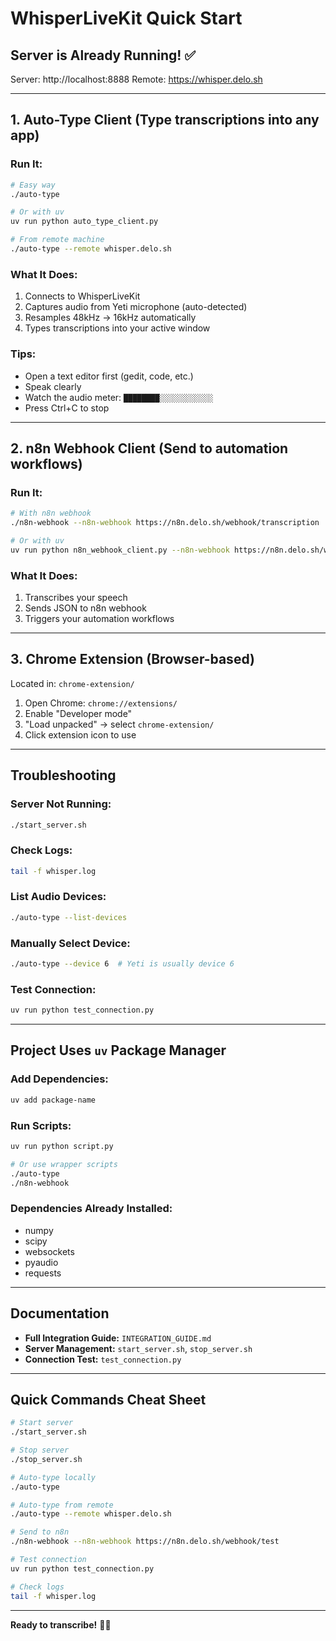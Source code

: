 # WhisperLiveKit Quick Start

## Server is Already Running! ✅

Server: http://localhost:8888
Remote: https://whisper.delo.sh

---

## 1. Auto-Type Client (Type transcriptions into any app)

### Run It:

```bash
# Easy way
./auto-type

# Or with uv
uv run python auto_type_client.py

# From remote machine
./auto-type --remote whisper.delo.sh
```

### What It Does:

1. Connects to WhisperLiveKit
2. Captures audio from Yeti microphone (auto-detected)
3. Resamples 48kHz → 16kHz automatically
4. Types transcriptions into your active window

### Tips:

- Open a text editor first (gedit, code, etc.)
- Speak clearly
- Watch the audio meter: `████████░░░░░░░░░░░░`
- Press Ctrl+C to stop

---

## 2. n8n Webhook Client (Send to automation workflows)

### Run It:

```bash
# With n8n webhook
./n8n-webhook --n8n-webhook https://n8n.delo.sh/webhook/transcription

# Or with uv
uv run python n8n_webhook_client.py --n8n-webhook https://n8n.delo.sh/webhook/transcription
```

### What It Does:

1. Transcribes your speech
2. Sends JSON to n8n webhook
3. Triggers your automation workflows

---

## 3. Chrome Extension (Browser-based)

Located in: `chrome-extension/`

1. Open Chrome: `chrome://extensions/`
2. Enable "Developer mode"
3. "Load unpacked" → select `chrome-extension/`
4. Click extension icon to use

---

## Troubleshooting

### Server Not Running:

```bash
./start_server.sh
```

### Check Logs:

```bash
tail -f whisper.log
```

### List Audio Devices:

```bash
./auto-type --list-devices
```

### Manually Select Device:

```bash
./auto-type --device 6  # Yeti is usually device 6
```

### Test Connection:

```bash
uv run python test_connection.py
```

---

## Project Uses `uv` Package Manager

### Add Dependencies:

```bash
uv add package-name
```

### Run Scripts:

```bash
uv run python script.py

# Or use wrapper scripts
./auto-type
./n8n-webhook
```

### Dependencies Already Installed:

- numpy
- scipy
- websockets
- pyaudio
- requests

---

## Documentation

- **Full Integration Guide:** `INTEGRATION_GUIDE.md`
- **Server Management:** `start_server.sh`, `stop_server.sh`
- **Connection Test:** `test_connection.py`

---

## Quick Commands Cheat Sheet

```bash
# Start server
./start_server.sh

# Stop server
./stop_server.sh

# Auto-type locally
./auto-type

# Auto-type from remote
./auto-type --remote whisper.delo.sh

# Send to n8n
./n8n-webhook --n8n-webhook https://n8n.delo.sh/webhook/test

# Test connection
uv run python test_connection.py

# Check logs
tail -f whisper.log
```

---

**Ready to transcribe!** 🎤✨
